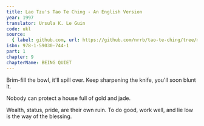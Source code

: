 ```yaml
---
title: Lao Tzu's Tao Te Ching - An English Version
year: 1997
translator: Ursula K. Le Guin
code: ukl
source:
  { label: github.com, url: https://github.com/nrrb/tao-te-ching/tree/master }
isbn: 978-1-59030-744-1
part: 1
chapter: 9
chapterName: BEING QUIET
---
```


Brim-fill the bowl,
it'll spill over.
Keep sharpening the knife,
you'll soon blunt it.

Nobody can protect
a house full of gold and jade.

Wealth, status, pride,
are their own ruin.
To do good, work well, and lie low
is the way of the blessing.
